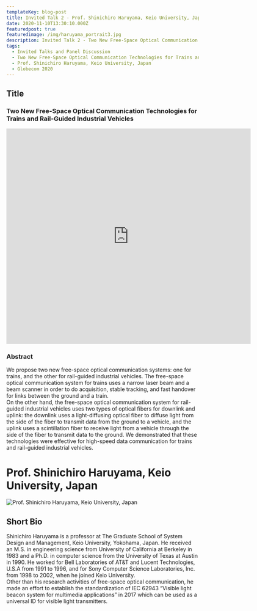 ```yaml
---
templateKey: blog-post
title: Invited Talk 2 - Prof. Shinichiro Haruyama, Keio University, Japan
date: 2020-11-10T13:30:10.000Z
featuredpost: true
featuredimage: /img/haruyama_portrait3.jpg
description: Invited Talk 2 - Two New Free-Space Optical Communication Technologies for Trains and Rail-Guided Industrial Vehicles, Prof. Shinichiro Haruyama, Keio University, Japan
tags:
  - Invited Talks and Panel Discussion
  - Two New Free-Space Optical Communication Technologies for Trains and Rail-Guided Industrial Vehicles
  - Prof. Shinichiro Haruyama, Keio University, Japan
  - Globecom 2020
---
```

## Title

### Two New Free-Space Optical Communication Technologies for Trains and Rail-Guided Industrial Vehicles

<iframe src="https://player.vimeo.com/video/486796876" width="640" height="564" frameborder="0" allow="autoplay; fullscreen" allowfullscreen></iframe>

### Abstract
We propose two new free-space optical communication systems: one for trains, and the other for rail-guided industrial vehicles. 
The free-space optical communication system for trains uses a narrow laser beam and a beam scanner in order to do acquisition, stable tracking, and fast handover for links between the ground and a train.  
On the other hand, the free-space optical communication system for rail-guided industrial vehicles uses two types of optical fibers for downlink and uplink: the downlink uses a light-diffusing optical fiber to diffuse light from the side of the fiber to transmit data from the ground to a vehicle, and the uplink uses a scintillation fiber to receive light from a vehicle through the side of the fiber to transmit data to the ground. We demonstrated that these technologies were effective for high-speed data communication for trains and rail-guided industrial vehicles. 

# Prof. Shinichiro Haruyama, Keio University, Japan

![Prof. Shinichiro Haruyama, Keio University, Japan](/owc-2020/img/haruyama_portrait3.jpg)

## Short Bio

Shinichiro Haruyama is a professor at The Graduate School of System Design and Management, Keio University, Yokohama, Japan. He received an M.S. in engineering science from University of California at Berkeley in 1983 and a Ph.D. in computer science from the University of Texas at Austin in 1990. He worked for Bell Laboratories of AT&T and Lucent Technologies, U.S.A from 1991 to 1996, and for Sony Computer Science Laboratories, Inc. from 1998 to 2002, when he joined Keio University.  
Other than his research activities of free-space optical communication, he made an effort to establish the standardization of IEC 62943 “Visible light beacon system for multimedia applications” in 2017 which can be used as a universal ID for visible light transmitters. 


